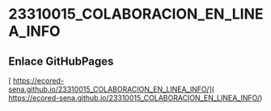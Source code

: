 # **23310015_COLABORACION_EN_LINEA_INFO**

## **Enlace GitHubPages**

[ https://ecored-sena.github.io/23310015_COLABORACION_EN_LINEA_INFO/]( https://ecored-sena.github.io/23310015_COLABORACION_EN_LINEA_INFO/)

#
